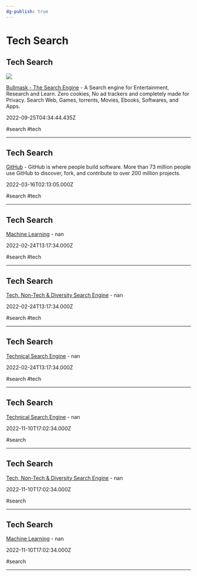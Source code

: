 ```yaml
---
dg-publish: true
---
```


# Tech Search

## Tech Search

![](https://www.bullmask.com/bullmask.png)

[Bullmask - The Search Engine](https://www.bullmask.com) - A Search engine for Entertainment, Research and Learn. Zero cookies, No ad trackers and completely made for Privacy. Search Web, Games, torrents, Movies, Ebooks, Softwares, and Apps.

2022-09-25T04:34:44.435Z

#search #tech

---

## Tech Search

[GitHub](https://github.com/search?q=%25s&ref=opensearch) - GitHub is where people build software. More than 73 million people use GitHub to discover, fork, and contribute to over 200 million projects.

2022-03-16T02:13:05.000Z

#search #tech

---

## Tech Search

[Machine Learning](https://cse.google.com/cse/publicurl?cx=016964911540212529382%3A9j83vmmllem) - nan

2022-02-24T13:17:34.000Z

#search #tech

---

## Tech Search

[Tech, Non-Tech & Diversity Search Engine](https://cse.google.com/cse/publicurl?cx=012020006043586000305%3Aw5dhsgzmkeg#gsc.tab=0%20https://cse.google.com/cse/publicurl?cx=015211855213760009025:zpqcxcycah8%20https://cse.google.com/cse/publicurl?cx=012236071480267108189:0y1g3vhxpoe%20https://cse.google.com/cse/publicurl?cx=008789176703646299637:mubfrybi2ja) - nan

2022-02-24T13:17:34.000Z

#search #tech

---

## Tech Search

[Technical Search Engine](https://cse.google.com/cse/publicurl?cx=000826244820084663955%3A6wz9grqlj6e) - nan

2022-02-24T13:17:34.000Z

#search #tech

---

## Tech Search

[Technical Search Engine](https://cse.google.com/cse?cx=000826244820084663955%3A6wz9grqlj6e) - nan

2022-11-10T17:02:34.000Z

#search

---

## Tech Search

[Tech, Non-Tech & Diversity Search Engine](https://cse.google.com/cse?cx=012020006043586000305%3Aw5dhsgzmkeg#gsc.tab=0%20https://cse.google.com/cse/publicurl?cx=015211855213760009025:zpqcxcycah8%20https://cse.google.com/cse/publicurl?cx=012236071480267108189:0y1g3vhxpoe%20https://cse.google.com/cse/publicurl?cx=008789176703646299637:mubfrybi2ja) - nan

2022-11-10T17:02:34.000Z

#search

---

## Tech Search

[Machine Learning](https://cse.google.com/cse?cx=016964911540212529382%3A9j83vmmllem) - nan

2022-11-10T17:02:34.000Z

#search

---
